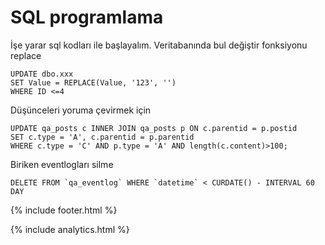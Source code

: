 # SQL programlama

İşe yarar sql kodları ile başlayalım. Veritabanında bul değiştir fonksiyonu replace

```
UPDATE dbo.xxx
SET Value = REPLACE(Value, '123', '')
WHERE ID <=4
```

Düşünceleri yoruma çevirmek için
```
UPDATE qa_posts c INNER JOIN qa_posts p ON c.parentid = p.postid 
SET c.type = 'A', c.parentid = p.parentid 
WHERE c.type = 'C' AND p.type = 'A' AND length(c.content)>100;
```
Biriken eventlogları silme
```
DELETE FROM `qa_eventlog` WHERE `datetime` < CURDATE() - INTERVAL 60 DAY
```

{% include footer.html %}

{% include analytics.html %}
